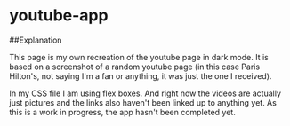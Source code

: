 # youtube-app
##Explanation

This page is my own recreation of the youtube page in dark mode. It is based on a screenshot of a random youtube page (in this case Paris Hilton's, not saying I'm a fan or anything, it was just the one I received).

In my CSS file I am using flex boxes. And right now the videos are actually just pictures and the links also haven't been linked up to anything yet.
As this is a work in progress, the app hasn't been completed yet.
